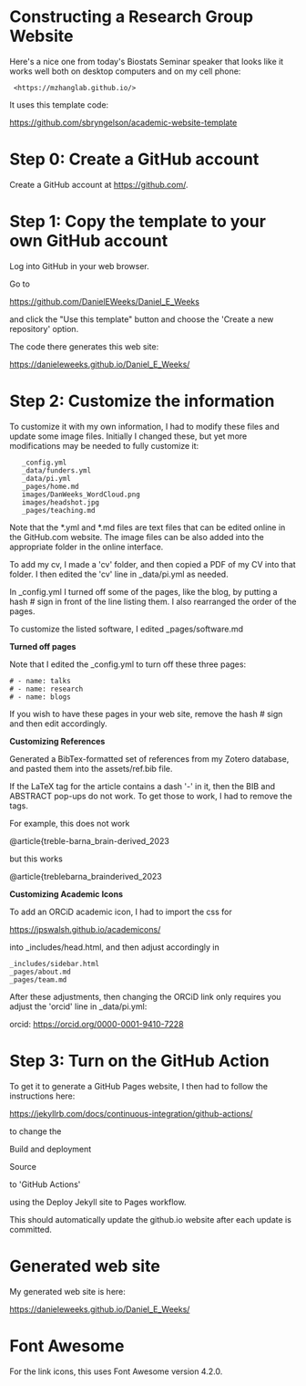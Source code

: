 # Constructing a Research Group Website

Here's a nice one from today's Biostats Seminar speaker that looks like it works well both on desktop computers and on my cell phone: 

     <https://mzhanglab.github.io/>	  

It uses this template code: 

<https://github.com/sbryngelson/academic-website-template>

# Step 0: Create a GitHub account

Create a GitHub account at <https://github.com/>.


# Step 1: Copy the template to your own GitHub account

Log into GitHub in your web browser.

Go to 

<https://github.com/DanielEWeeks/Daniel_E_Weeks>

and click the "Use this template" button and choose the 'Create a new repository' option.

The code there generates this web site:

<https://danieleweeks.github.io/Daniel_E_Weeks/>


# Step 2: Customize the information

To customize it with my own information, I had to modify these files and update some image files.  Initially I changed these, but yet more modifications may be
needed to fully customize it:

```	 
   _config.yml
   _data/funders.yml
   _data/pi.yml
   _pages/home.md
   images/DanWeeks_WordCloud.png
   images/headshot.jpg
   _pages/teaching.md
```

Note that the *.yml and *.md files are text files that can be edited online in the GitHub.com website.  The image files can be also added into the appropriate folder in the online interface. 

To add my cv, I made a 'cv' folder, and then copied a PDF of my CV into that folder.  I then edited the 'cv' line in _data/pi.yml as needed.

In _config.yml I turned off some of the pages, like the blog, by putting a hash # sign in front of the line listing them.  I also rearranged the order of the pages.

To customize the listed software, I edited _pages/software.md 

**Turned off pages**

Note that I edited the _config.yml to turn off these three pages:

```
# - name: talks
# - name: research
# - name: blogs
```

If you wish to have these pages in your web site, remove the hash # sign and then edit accordingly. 

**Customizing References**

Generated a BibTex-formatted set of references from my Zotero database, and pasted them into the assets/ref.bib file.

If the LaTeX tag for the article contains a dash '-' in it, then the BIB and ABSTRACT pop-ups do not work. To get those to work, I had to remove the tags.

For example, this does not work

@article{treble-barna_brain-derived_2023

but this works

@article{treblebarna_brainderived_2023


**Customizing Academic Icons**

To add an ORCiD academic icon, I had to import the css for

<https://jpswalsh.github.io/academicons/>  

into _includes/head.html, and then adjust accordingly in 

```
_includes/sidebar.html
_pages/about.md
_pages/team.md
```

After these adjustments, then changing the ORCiD link only requires you adjust the 'orcid' line in _data/pi.yml:  

orcid: https://orcid.org/0000-0001-9410-7228

  
# Step 3: Turn on the GitHub Action

To get it to generate a GitHub Pages website, I then had to follow the instructions here:

<https://jekyllrb.com/docs/continuous-integration/github-actions/>

to change the 

Build and deployment

Source

to 'GitHub Actions'  

using the Deploy Jekyll site to Pages workflow. 

This should automatically update the github.io website after each update is committed.  


# Generated web site

My generated web site is here:

<https://danieleweeks.github.io/Daniel_E_Weeks/>


# Font Awesome

For the link icons, this uses Font Awesome version 4.2.0.


